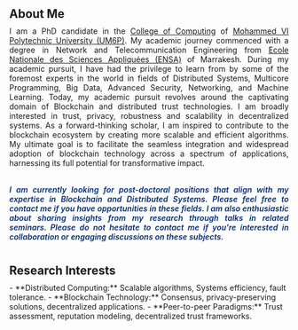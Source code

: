 <h2 id="Bio" style="margin: 60px 0px 10px;">About Me</h2>

<div style="text-align: justify">
I am a PhD candidate in the <a href="https://cs.um6p.ma/">College of Computing</a> of <a href="https://um6p.ma/">Mohammed VI Polytechnic University (UM6P)</a>. My academic journey commenced with a degree in Network and Telecommunication Engineering from <a href="https://www.ensa.ac.ma/">Ecole Nationale des Sciences Appliquées (ENSA)</a>  of Marrakesh.
During my academic pursuit, I have had the privilege to learn from by some of the foremost experts in the world in fields of Distributed Systems, Multicore Programming, Big Data, Advanced Security, Networking, and Machine Learning. Today, my academic pursuit revolves around the captivating domain of Blockchain and distributed trust technologies. I am broadly interested in trust, privacy, robustness and scalability in decentralized systems.
As a forward-thinking scholar, I am inspired to contribute to the blockchain ecosystem by creating more scalable and efficient algorithms. My ultimate goal is to facilitate the seamless integration and widespread adoption of blockchain technology across a spectrum of applications, harnessing its full potential for transformative impact.
</div>
<br>
<p align="justify">
<span style="font-style: italic;">
    <strong style="color:#042c74; font-weight:600">I am currently looking for post-doctoral positions that align with my expertise in Blockchain and Distributed Systems. Please feel free to contact me if you have opportunities in these fields. I am also enthusiastic about sharing insights from my research through talks in related seminars. Please do not hesitate to contact me if you're interested in collaboration or engaging discussions on these subjects.</strong>
    </span>
</p>

<h2 id="Interests" style="margin: 40px 0px 10px;">Research Interests</h2>
- **Distributed Computing:** Scalable algorithms, Systems efficiency, fault tolerance.
- **Blockchain Technology:** Consensus, privacy-preserving solutions, decentralized applications.
- **Peer-to-peer Paradigms:** Trust assessment,  reputation modeling, decentralized trust frameworks.
